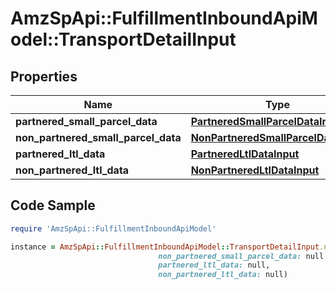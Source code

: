 # AmzSpApi::FulfillmentInboundApiModel::TransportDetailInput

## Properties

Name | Type | Description | Notes
------------ | ------------- | ------------- | -------------
**partnered_small_parcel_data** | [**PartneredSmallParcelDataInput**](PartneredSmallParcelDataInput.md) |  | [optional] 
**non_partnered_small_parcel_data** | [**NonPartneredSmallParcelDataInput**](NonPartneredSmallParcelDataInput.md) |  | [optional] 
**partnered_ltl_data** | [**PartneredLtlDataInput**](PartneredLtlDataInput.md) |  | [optional] 
**non_partnered_ltl_data** | [**NonPartneredLtlDataInput**](NonPartneredLtlDataInput.md) |  | [optional] 

## Code Sample

```ruby
require 'AmzSpApi::FulfillmentInboundApiModel'

instance = AmzSpApi::FulfillmentInboundApiModel::TransportDetailInput.new(partnered_small_parcel_data: null,
                                 non_partnered_small_parcel_data: null,
                                 partnered_ltl_data: null,
                                 non_partnered_ltl_data: null)
```


